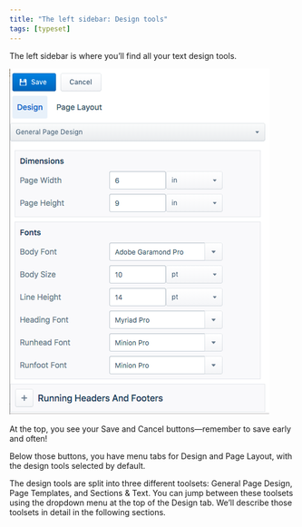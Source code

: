 ```yaml
---
title: "The left sidebar: Design tools"
tags: [typeset]
---
```

 
<html><body><section data-type="chapter" class="hsecchapter" data-hederis-type="hsecchapter" id="typeset-left-sidebar" data-pi-attrs="id: typeset-left-sidebar; data-tags: typeset;" role="doc-chapter" data-tags="typeset" data-author-name=" " data-book-title=" " title="The left sidebar: Design tools"><p class="hblkp" data-hederis-type="hblkp" id="pKdKR2Q10">The left sidebar is where you&#8217;ll find all your text design tools. </p><img data-hederis-type="hblkimg" class="hblkimg" id="ptvpdOson" src="/images/leftsidebar.png" data-img-src="/images/leftsidebar.png"/><p class="hblkp" data-hederis-type="hblkp" id="pT0DjafeO">At the top, you see your Save and Cancel buttons&#8212;remember to save early and often!</p><p class="hblkp" data-hederis-type="hblkp" id="pkDUSkmHx">Below those buttons, you have menu tabs for Design and Page Layout, with the design tools selected by default.</p><p class="hblkp" data-hederis-type="hblkp" id="pPPlJ6E8L">The design tools are split into three different toolsets: General Page Design, Page Templates, and Sections &amp; Text. You can jump between these toolsets using the dropdown menu at the top of the Design tab. We&#8217;ll describe those toolsets in detail in the following sections.</p></section></body></html>
